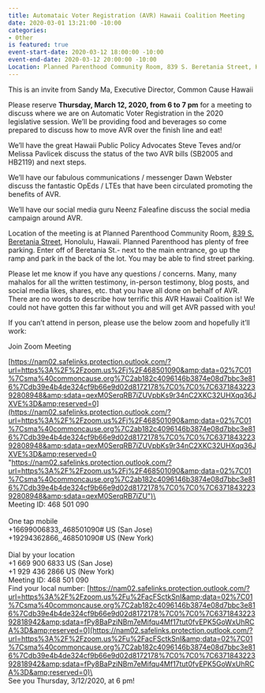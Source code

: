 ```yaml
---
title: Automataic Voter Registration (AVR) Hawaii Coalition Meeting
date: 2020-03-01 13:21:00 -10:00
categories:
- 0ther
is featured: true
event-start-date: 2020-03-12 18:00:00 -10:00
event-end-date: 2020-03-12 20:00:00 -10:00
Location: Planned Parenthood Community Room, 839 S. Beretania Street, Honolulu
---
```


This is an invite from Sandy Ma, Executive Director, Common Cause Hawaii

Please reserve **Thursday, March 12, 2020, from 6 to 7 pm** for a meeting to discuss where we are on Automatic Voter Registration in the 2020 legislative session. We’ll be providing food and beverages so come prepared to discuss how to move AVR over the finish line and eat!

We’ll have the great Hawaii Public Policy Advocates Steve Teves and/or Melissa Pavlicek discuss the status of the two AVR bills (SB2005 and HB2119) and next steps.

We’ll have our fabulous communications / messenger Dawn Webster discuss the fantastic OpEds / LTEs that have been circulated promoting the benefits of AVR.

We’ll have our social media guru Neenz Faleafine discuss the social media campaign around AVR.

Location of the meeting is at Planned Parenthood Community Room, [839 S. Beretania Street](https://www.google.com/maps/place/839\+S\+Beretania\+St,\+Honolulu,\+HI\+96813/@21.3040622,-157.8525008,17z/data=!3m1!4b1!4m5!3m4!1s0x7c006de737660831:0xc565a5903db527e4!8m2!3d21.3040572!4d-157.8503068), Honolulu, Hawaii. Planned Parenthood has plenty of free parking. Enter off of Beretania St.- next to the main entrance, go up the ramp and park in the back of the lot. You may be able to find street parking.

Please let me know if you have any questions / concerns. Many, many mahalos for all the written testimony, in-person testimony, blog posts, and social media likes, shares, etc. that you have all done on behalf of AVR. There are no words to describe how terrific this AVR Hawaii Coalition is! We could not have gotten this far without you and will get AVR passed with you!

If you can’t attend in person, please use the below zoom and hopefully it’ll work:

Join Zoom Meeting 

[https://nam02.safelinks.protection.outlook.com/?url=https%3A%2F%2Fzoom.us%2Fj%2F468501090&amp;data=02%7C01%7Csma%40commoncause.org%7C2ab182c4096146b3874e08d7bbc3e816%7Cdb39e4b4de324cf9b66e9d02d8172178%7C0%7C0%7C637184322392808948&amp;sdata=qexM0SerqRB7iZUVpbKs9r34nC2XKC32UHXqq36JXVE%3D&amp;reserved=0](https://nam02.safelinks.protection.outlook.com/?url=https%3A%2F%2Fzoom.us%2Fj%2F468501090&amp;data=02%7C01%7Csma%40commoncause.org%7C2ab182c4096146b3874e08d7bbc3e816%7Cdb39e4b4de324cf9b66e9d02d8172178%7C0%7C0%7C637184322392808948&amp;sdata=qexM0SerqRB7iZUVpbKs9r34nC2XKC32UHXqq36JXVE%3D&amp;reserved=0 "https://nam02.safelinks.protection.outlook.com/?url=https%3A%2F%2Fzoom.us%2Fj%2F468501090&amp;data=02%7C01%7Csma%40commoncause.org%7C2ab182c4096146b3874e08d7bbc3e816%7Cdb39e4b4de324cf9b66e9d02d8172178%7C0%7C0%7C637184322392808948&amp;sdata=qexM0SerqRB7iZU")\
\
Meeting ID: 468 501 090 \
\
One tap mobile \
\+16699006833,,468501090# US (San Jose) \
\+19294362866,,468501090# US (New York) \
\
Dial by your location \
 \+1 669 900 6833 US (San Jose) \
 \+1 929 436 2866 US (New York) \
Meeting ID: 468 501 090 \
Find your local number: [https://nam02.safelinks.protection.outlook.com/?url=https%3A%2F%2Fzoom.us%2Fu%2FacFSctkSnI&amp;data=02%7C01%7Csma%40commoncause.org%7C2ab182c4096146b3874e08d7bbc3e816%7Cdb39e4b4de324cf9b66e9d02d8172178%7C0%7C0%7C637184322392818942&amp;sdata=fPy8BaPziNBm7eMifqu4Mf17tut0fvEPK5GoWxUhRCA%3D&amp;reserved=0](https://nam02.safelinks.protection.outlook.com/?url=https%3A%2F%2Fzoom.us%2Fu%2FacFSctkSnI&amp;data=02%7C01%7Csma%40commoncause.org%7C2ab182c4096146b3874e08d7bbc3e816%7Cdb39e4b4de324cf9b66e9d02d8172178%7C0%7C0%7C637184322392818942&amp;sdata=fPy8BaPziNBm7eMifqu4Mf17tut0fvEPK5GoWxUhRCA%3D&amp;reserved=0)\
\
See you Thursday, 3/12/2020, at 6 pm!